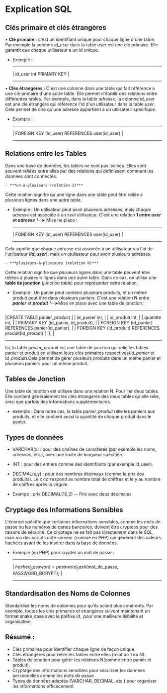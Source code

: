 # Explication SQL

## Clés primaire et clés étrangères

 •  **Clé primaire** : c'est un identifiant unique pour chaque ligne d'une table. Par exemple la colonne *id_user* dans la table *user* est une clé primaire. Elle garantit que chaque utilisateur a un id unique.
 - Exemple : 
    _________________________
   | id_user int PRIMARY KEY |
    _________________________

 • **Clés étrangères** : C'est une colonne dans une table qui fait référence a une clé primaire d'une autre table. Elle permet d'établir des relations entre différentes tables. Par exemple, dans la table *adresse*, la colonne *id_user* est une clé étrangère qui référence l'id d'un utilisateur dans la table *user*. Cela permet de dire qu'une adresse appartient à un utilisateur spécifique.
 - Exemple : 
    ________________________________________________
   | FOREIGN KEY (id_user) REFERENCES user(id_user) |
    _______________________________________________



## Relations entre les Tables
Dans une base de données, les tables ne sont pas isolées. Elles sont souvent reliées entre elles par des relations qui definissent comment les données sont connectés.

    - ***un-à-plusieurs (relation 1)***

Cette relation signifie qu'une ligne dans une table peut être reliée à plusieurs lignes dans une autre table.
- Exemple : Un utilisateur peut avoir plusieurs adresses, mais chaque adresse est associée à un seul utilisateur. C'est une relation **1 entre _user_ et _adresse_**
╰┈➤ Mise ne place : 
   ________________________________________________
  | FOREIGN KEY (id_user) REFERENCES user(id_user) |
   ________________________________________________

Cela signifie que chaque adresse est associée à un utilisateur via l'id de l'utilisateur (***id_user***), mais un utulisateur peut avoir plusieurs adresses.

    - ***plusieurs-à-plusieurs (relation N)***

Cette relation signifie que plusieurs lignes dans une table peuvent être reliées à plusieurs lignes dans une autre table. Dans ce cas, on utilise une **table de jonction** (*junction table*) pour représenter cette relation.
- Exemple : Un panier peut contenir plusieurs produits, et un même produit peut être dans plusieurs paniers. C'est une relation **N** entre ***panier*** et ***produit***
╰┈➤Mise en place avec une table de jonction : 

  ___________________________________________________________
 |CREATE TABLE panier_produit(                               |
 |   id_panier int,                                          |
 |   id_produit int,                                         |
 |   quantite int,                                           |
 |   PRIMARY KEY (id_panier, id_produit),                    |
 |   FOREIGN KEY (id_panier) REFERENCES panier(id_panier),   |
 |   FOREIGN KEY (id_produit) REFERENCES produit(id_produit) |
 |);                                                         |
  ___________________________________________________________

Ici, la table *panier_produit* est une table de jonction qui relie les tables panier et produit en utilisant leurs clés primaires respectives(*id_panier* et *id_produit*).Cela permet de gérer plusieurs produits dans un même panier et plusieurs paniers pour un même produit.

## Tables de Jonction

Une table de jonction est utilisée dans une relation N.
Pour lier deux tables. Elle contient généralement les clés étrangères des deux tables qu'elle relie, ainsi que parfois des informations supplémentaires.
- exemple : Dans notre cas, la table *panier_produit* relie les paniers aux produits, et elle contient aussi la quantité de chaque produit dans le panier.


## Types de données

- VARCHAR(x) : pour des chaînes de caractères (par exemple les noms, adresses, etc.), avec une limite de longueur spécifiée.

- INT : pour des entiers comme des identifiants (par exemple id_user).

- DECIMAL(x,y) : pour des nombres décimaux (comme le prix des produits). Le x correspond au nombre total de chiffres et le y au nombre de chiffres après la virgule.

- Exempe : prix DECIMAL(10,2) -- Prix avec deux décimales

## Cryptage des Informations Sensibles

L'énoncé spécifie que certaines informations sensibles, comme les mots de passe ou les numéros de cartes bancaires, doivent être cryptées pour des raisons de sécurité. Ce cryptage ne se fait pas directement dans le SQL, mais via des scripts côté serveur (comme en PHP) qui génèrent des valeurs hachées avant de les insérer dans la base de données.

- Exemple (en PHP) pour crypter un mot de passe : 
   ___________________________________________________________________
  | $hashed_password = password_hash($mot_de_passe, PASSWORD_BCRYPT);  |
   ___________________________________________________________________

## Standardisation des Noms de Colonnes

Standardisé les noms de colonnes pour qu'ils soient plus cohérents. Par exemple, toutes les clés primaires et étrangères suivent maintenant un format snake_case avec le préfixe id_ pour une meilleure lisibilité et organisation.

## Résumé :

- Clés primaires pour identifier chaque ligne de façon unique.
- Clés étrangères pour relier les tables entre elles (relation 1 ou N).
- Tables de jonction pour gérer les relations N(comme entre panier et produit).
- Cryptage des informations sensibles pour sécuriser les données personnelles comme les mots de passe.
- Types de données adaptés (VARCHAR, DECIMAL, etc.) pour organiser les informations efficacement
